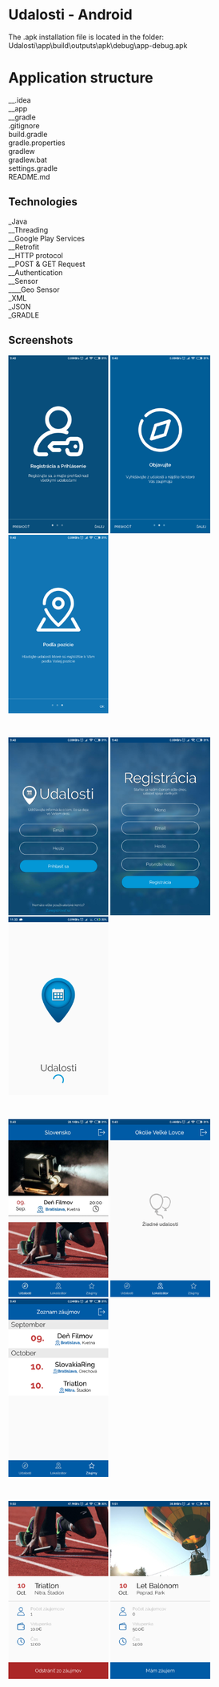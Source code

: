 # Udalosti - Android

The .apk installation file is located in the folder: <br />
Udalosti\app\build\outputs\apk\debug\app-debug.apk <br />



# Application structure

__.idea<br />
__app<br />
__gradle<br />
.gitignore<br />
build.gradle<br />
gradle.properties<br />
gradlew<br />
gradlew.bat<br />
settings.gradle<br />
README.md<br />



## Technologies

_Java <br />
	__Threading <br />
  __Google Play Services <br />
  __Retrofit<br />
  __HTTP protocol<br />
  __POST & GET Request<br />
  __Authentication<br />
	__Sensor <br />
		____Geo Sensor <br />
_XML <br />
_JSON <br />
_GRADLE <br />



## Screenshots

<p float="left">
<img src="https://raw.githubusercontent.com/matebence/Udalosti-Android/master/docs/1.png" alt="Screenshoot Udalosti 1" width="200"/>
<img src="https://raw.githubusercontent.com/matebence/Udalosti-Android/master/docs/2.png" alt="Screenshoot Udalosti 2" width="200"/>
<img src="https://raw.githubusercontent.com/matebence/Udalosti-Android/master/docs/3.png" alt="Screenshoot Udalosti 3" width="200"/>
</p>
<br />
<p float="left">
<img src="https://raw.githubusercontent.com/matebence/Udalosti-Android/master/docs/4.png" alt="Screenshoot Udalosti 4" width="200"/>
<img src="https://raw.githubusercontent.com/matebence/Udalosti-Android/master/docs/5.png" alt="Screenshoot Udalosti 5" width="200"/>
<img src="https://raw.githubusercontent.com/matebence/Udalosti-Android/master/docs/6.png" alt="Screenshoot Udalosti 6" width="200"/>

</p>
<br />
<p float="left">
<img src="https://raw.githubusercontent.com/matebence/Udalosti-Android/master/docs/7.jpg" alt="Screenshoot Udalosti 7" width="200"/>
<img src="https://raw.githubusercontent.com/matebence/Udalosti-Android/master/docs/8.png" alt="Screenshoot Udalosti 8" width="200"/>
<img src="https://raw.githubusercontent.com/matebence/Udalosti-Android/master/docs/9.png" alt="Screenshoot Udalosti 9" width="200"/>
</p>
<br />
<p float="left">
<img src="https://raw.githubusercontent.com/matebence/Udalosti-Android/master/docs/10.png" alt="Screenshoot Udalosti 10" width="200"/>
<img src="https://raw.githubusercontent.com/matebence/Udalosti-Android/master/docs/11.png" alt="Screenshoot Udalosti 11" width="200"/>
</p>
